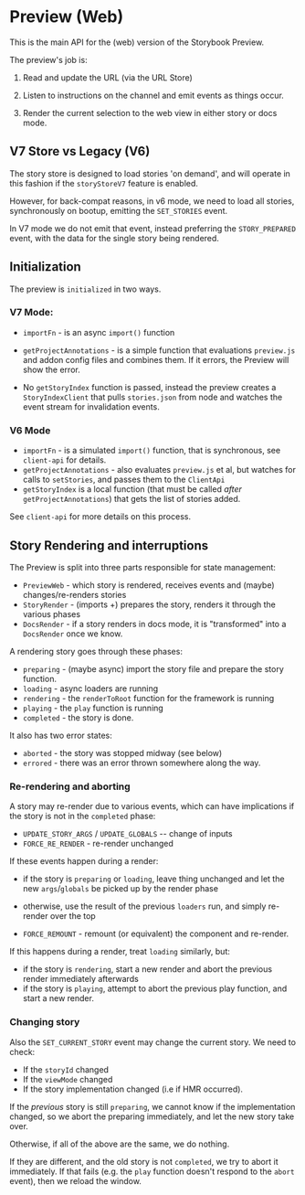 # Preview (Web)

This is the main API for the (web) version of the Storybook Preview.

The preview's job is:

1. Read and update the URL (via the URL Store)

2. Listen to instructions on the channel and emit events as things occur.

3. Render the current selection to the web view in either story or docs mode.

## V7 Store vs Legacy (V6)

The story store is designed to load stories 'on demand', and will operate in this fashion if the `storyStoreV7` feature is enabled.

However, for back-compat reasons, in v6 mode, we need to load all stories, synchronously on bootup, emitting the `SET_STORIES` event.

In V7 mode we do not emit that event, instead preferring the `STORY_PREPARED` event, with the data for the single story being rendered.

## Initialization

The preview is `initialized` in two ways.

### V7 Mode:

- `importFn` - is an async `import()` function

- `getProjectAnnotations` - is a simple function that evaluations `preview.js` and addon config files and combines them. If it errors, the Preview will show the error.

- No `getStoryIndex` function is passed, instead the preview creates a `StoryIndexClient` that pulls `stories.json` from node and watches the event stream for invalidation events.

### V6 Mode

- `importFn` - is a simulated `import()` function, that is synchronous, see `client-api` for details.
- `getProjectAnnotations` - also evaluates `preview.js` et al, but watches for calls to `setStories`, and passes them to the `ClientApi`
- `getStoryIndex` is a local function (that must be called _after_ `getProjectAnnotations`) that gets the list of stories added.

See `client-api` for more details on this process.

## Story Rendering and interruptions

The Preview is split into three parts responsible for state management:

- `PreviewWeb` - which story is rendered, receives events and (maybe) changes/re-renders stories
- `StoryRender` - (imports +) prepares the story, renders it through the various phases
- `DocsRender` - if a story renders in docs mode, it is "transformed" into a `DocsRender` once we know.

A rendering story goes through these phases:

- `preparing` - (maybe async) import the story file and prepare the story function.
- `loading` - async loaders are running
- `rendering` - the `renderToRoot` function for the framework is running
- `playing` - the `play` function is running
- `completed` - the story is done.

It also has two error states:

- `aborted` - the story was stopped midway (see below)
- `errored` - there was an error thrown somewhere along the way.

### Re-rendering and aborting

A story may re-render due to various events, which can have implications if the story is not in the `completed` phase:

- `UPDATE_STORY_ARGS` / `UPDATE_GLOBALS` -- change of inputs
- `FORCE_RE_RENDER` - re-render unchanged

If these events happen during a render:

- if the story is `preparing` or `loading`, leave thing unchanged and let the new `args`/`globals` be picked up by the render phase
- otherwise, use the result of the previous `loaders` run, and simply re-render over the top

- `FORCE_REMOUNT` - remount (or equivalent) the component and re-render.

If this happens during a render, treat `loading` similarly, but:

- if the story is `rendering`, start a new render and abort the previous render immediately afterwards
- if the story is `playing`, attempt to abort the previous play function, and start a new render.

### Changing story

Also the `SET_CURRENT_STORY` event may change the current story. We need to check:

- If the `storyId` changed
- If the `viewMode` changed
- If the story implementation changed (i.e if HMR occurred).

If the _previous_ story is still `preparing`, we cannot know if the implementation changed, so we
abort the preparing immediately, and let the new story take over.

Otherwise, if all of the above are the same, we do nothing.

If they are different, and the old story is not `completed`, we try to abort it immediately. If that fails (e.g. the `play` function doesn't respond to the `abort` event), then we reload the window.
